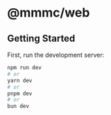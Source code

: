 # @mmmc/web

## Getting Started

First, run the development server:

```bash
npm run dev
# or
yarn dev
# or
pnpm dev
# or
bun dev
```
